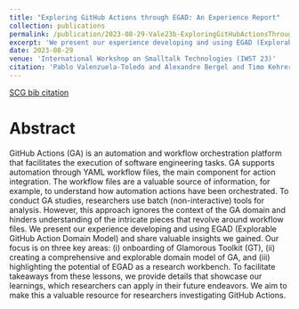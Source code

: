 ```yaml
---
title: "Exploring GitHub Actions through EGAD: An Experience Report"
collection: publications
permalink: /publication/2023-08-29-Vale23b-ExploringGitHubActionsThroughEGAD-AnExperienceReport
excerpt: 'We present our experience developing and using EGAD (Explorable GitHub Action Domain Model) and share valuable insights we gained. Our focus is on three key areas: (i) onboarding of Glamorous Toolkit (GT), (ii) creating a comprehensive and explorable domain model of GA, and (iii) highlighting the potential of EGAD as a research workbench.'
date: 2023-08-29
venue: 'International Workshop on Smalltalk Technologies (IWST 23)'
citation: 'Pablo Valenzuela-Toledo and Alexandre Bergel and Timo Kehrer and Oscar Nierstrasz, Exploring GitHub Actions through EGAD: An Experience Report, IWST 23: Proceedings of International Workshop on Smalltalk Technologies, 2023.'
---
```


[SCG bib citation](https://scg.unibe.ch/scgbib/?query=Vale23a&filter=Year)

# Abstract

GitHub Actions (GA) is an automation and workflow orchestration platform that
facilitates the execution of software engineering tasks. GA supports automation
through YAML workflow files, the main component for action integration. The workflow
files are a valuable source of information, for example, to understand how automation
actions have been orchestrated. To conduct GA studies, researchers use batch
(non-interactive) tools for analysis. However, this approach ignores the context of
the GA domain and hinders understanding of the intricate pieces that revolve around
workflow files. We present our experience developing and using EGAD (Explorable GitHub
Action Domain Model) and share valuable insights we gained. Our focus is on three key
areas: (i) onboarding of Glamorous Toolkit (GT), (ii) creating a comprehensive and
explorable domain model of GA, and (iii) highlighting the potential of EGAD as a
research workbench. To facilitate takeaways from these lessons, we provide details
that showcase our learnings, which researchers can apply in their future endeavors.
We aim to make this a valuable resource for researchers investigating GitHub Actions.


